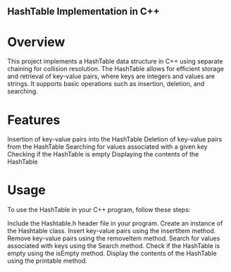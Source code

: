 ## HashTable Implementation in C++
# Overview
This project implements a HashTable data structure in C++ using separate chaining for collision resolution. The HashTable allows for efficient storage and retrieval of key-value pairs, where keys are integers and values are strings. It supports basic operations such as insertion, deletion, and searching.

# Features
Insertion of key-value pairs into the HashTable
Deletion of key-value pairs from the HashTable
Searching for values associated with a given key
Checking if the HashTable is empty
Displaying the contents of the HashTable
# Usage
To use the HashTable in your C++ program, follow these steps:

Include the Hashtable.h header file in your program.
Create an instance of the Hashtable class.
Insert key-value pairs using the insertItem method.
Remove key-value pairs using the removeItem method.
Search for values associated with keys using the Search method.
Check if the HashTable is empty using the isEmpty method.
Display the contents of the HashTable using the printable method.
